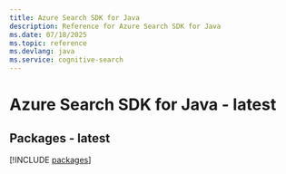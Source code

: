 ```yaml
---
title: Azure Search SDK for Java
description: Reference for Azure Search SDK for Java
ms.date: 07/18/2025
ms.topic: reference
ms.devlang: java
ms.service: cognitive-search
---
```

# Azure Search SDK for Java - latest
## Packages - latest
[!INCLUDE [packages](search-index.md)]